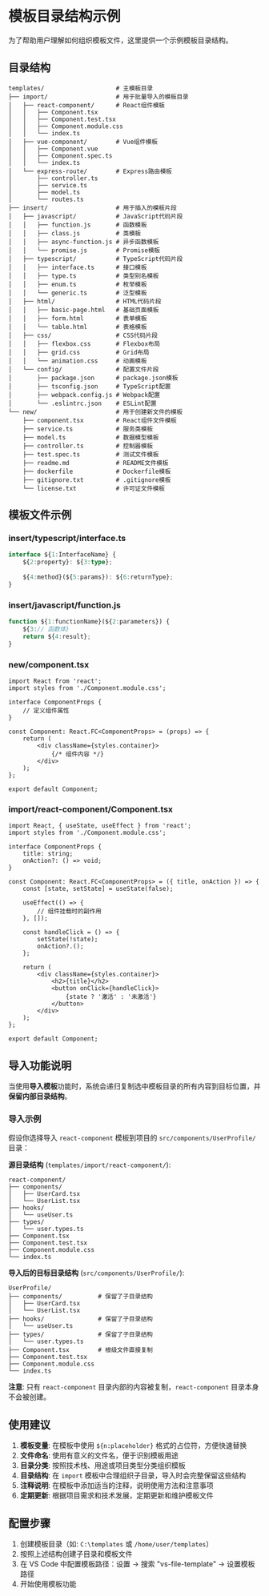 # 模板目录结构示例

为了帮助用户理解如何组织模板文件，这里提供一个示例模板目录结构。

## 目录结构

```
templates/                    # 主模板目录
├── import/                   # 用于批量导入的模板目录
│   ├── react-component/      # React组件模板
│   │   ├── Component.tsx
│   │   ├── Component.test.tsx
│   │   ├── Component.module.css
│   │   └── index.ts
│   ├── vue-component/        # Vue组件模板
│   │   ├── Component.vue
│   │   ├── Component.spec.ts
│   │   └── index.ts
│   └── express-route/        # Express路由模板
│       ├── controller.ts
│       ├── service.ts
│       ├── model.ts
│       └── routes.ts
├── insert/                   # 用于插入的模板片段
│   ├── javascript/           # JavaScript代码片段
│   │   ├── function.js       # 函数模板
│   │   ├── class.js          # 类模板
│   │   ├── async-function.js # 异步函数模板
│   │   └── promise.js        # Promise模板
│   ├── typescript/           # TypeScript代码片段
│   │   ├── interface.ts      # 接口模板
│   │   ├── type.ts           # 类型别名模板
│   │   ├── enum.ts           # 枚举模板
│   │   └── generic.ts        # 泛型模板
│   ├── html/                 # HTML代码片段
│   │   ├── basic-page.html   # 基础页面模板
│   │   ├── form.html         # 表单模板
│   │   └── table.html        # 表格模板
│   ├── css/                  # CSS代码片段
│   │   ├── flexbox.css       # Flexbox布局
│   │   ├── grid.css          # Grid布局
│   │   └── animation.css     # 动画模板
│   └── config/               # 配置文件片段
│       ├── package.json      # package.json模板
│       ├── tsconfig.json     # TypeScript配置
│       ├── webpack.config.js # Webpack配置
│       └── .eslintrc.json    # ESLint配置
└── new/                      # 用于创建新文件的模板
    ├── component.tsx         # React组件文件模板
    ├── service.ts            # 服务类模板
    ├── model.ts              # 数据模型模板
    ├── controller.ts         # 控制器模板
    ├── test.spec.ts          # 测试文件模板
    ├── readme.md             # README文件模板
    ├── dockerfile            # Dockerfile模板
    ├── gitignore.txt         # .gitignore模板
    └── license.txt           # 许可证文件模板
```

## 模板文件示例

### insert/typescript/interface.ts
```typescript
interface ${1:InterfaceName} {
    ${2:property}: ${3:type};
    
    ${4:method}(${5:params}): ${6:returnType};
}
```

### insert/javascript/function.js
```javascript
function ${1:functionName}(${2:parameters}) {
    ${3:// 函数体}
    return ${4:result};
}
```

### new/component.tsx
```tsx
import React from 'react';
import styles from './Component.module.css';

interface ComponentProps {
    // 定义组件属性
}

const Component: React.FC<ComponentProps> = (props) => {
    return (
        <div className={styles.container}>
            {/* 组件内容 */}
        </div>
    );
};

export default Component;
```

### import/react-component/Component.tsx
```tsx
import React, { useState, useEffect } from 'react';
import styles from './Component.module.css';

interface ComponentProps {
    title: string;
    onAction?: () => void;
}

const Component: React.FC<ComponentProps> = ({ title, onAction }) => {
    const [state, setState] = useState(false);

    useEffect(() => {
        // 组件挂载时的副作用
    }, []);

    const handleClick = () => {
        setState(!state);
        onAction?.();
    };

    return (
        <div className={styles.container}>
            <h2>{title}</h2>
            <button onClick={handleClick}>
                {state ? '激活' : '未激活'}
            </button>
        </div>
    );
};

export default Component;
```

## 导入功能说明

当使用**导入模板**功能时，系统会递归复制选中模板目录的所有内容到目标位置，并**保留内部目录结构**。

### 导入示例

假设你选择导入 `react-component` 模板到项目的 `src/components/UserProfile/` 目录：

**源目录结构** (`templates/import/react-component/`):
```
react-component/
├── components/
│   ├── UserCard.tsx
│   └── UserList.tsx
├── hooks/
│   └── useUser.ts
├── types/
│   └── user.types.ts
├── Component.tsx
├── Component.test.tsx
├── Component.module.css
└── index.ts
```

**导入后的目标目录结构** (`src/components/UserProfile/`):
```
UserProfile/
├── components/          # 保留了子目录结构
│   ├── UserCard.tsx
│   └── UserList.tsx
├── hooks/               # 保留了子目录结构
│   └── useUser.ts
├── types/               # 保留了子目录结构
│   └── user.types.ts
├── Component.tsx        # 根级文件直接复制
├── Component.test.tsx
├── Component.module.css
└── index.ts
```

**注意**: 只有 `react-component` 目录内部的内容被复制，`react-component` 目录本身不会被创建。

## 使用建议

1. **模板变量**: 在模板中使用 `${n:placeholder}` 格式的占位符，方便快速替换
2. **文件命名**: 使用有意义的文件名，便于识别模板用途
3. **目录分类**: 按照技术栈、用途或项目类型分类组织模板
4. **目录结构**: 在 `import` 模板中合理组织子目录，导入时会完整保留这些结构
5. **注释说明**: 在模板中添加适当的注释，说明使用方法和注意事项
6. **定期更新**: 根据项目需求和技术发展，定期更新和维护模板文件

## 配置步骤

1. 创建模板目录（如: `C:\templates` 或 `/home/user/templates`）
2. 按照上述结构创建子目录和模板文件
3. 在 VS Code 中配置模板路径：设置 → 搜索 "vs-file-template" → 设置模板路径
4. 开始使用模板功能
